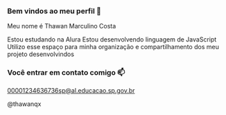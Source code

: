 ### Bem vindos ao meu perfil 🦈

Meu nome é Thawan Marculino Costa

Estou estudando na Alura
Estou desenvolvendo linguagem de JavaScript
Utilizo esse espaço para minha organização e compartilhamento dos meu projeto desenvolvindos 

### Você entrar em contato comigo 📫

00001234636736sp@al.educacao.sp.gov.br

@thawanqx
